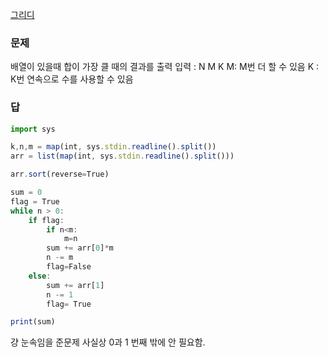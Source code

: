 [그리디](../그리디.md)
### 문제
배열이 있을때 합이 가장 클 때의 결과를 출력
입력 : N M K
M: M번 더 할 수 있음
K : K번 연속으로 수를 사용할 수 있음 

### 답
```js
import sys

k,n,m = map(int, sys.stdin.readline().split())
arr = list(map(int, sys.stdin.readline().split()))

arr.sort(reverse=True)

sum = 0
flag = True 
while n > 0:
    if flag:
        if n<m:
            m=n
        sum += arr[0]*m
        n -= m
        flag=False
    else:
        sum += arr[1]
        n -= 1
        flag= True

print(sum)
```
걍 눈속임을 준문제 사실상 0과 1 번째 밖에 안 필요함.